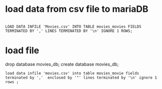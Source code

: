

# load data from csv file to mariaDB

```

LOAD DATA INFILE 'Movies.csv' INTO TABLE movies_movies FIELDS TERMINATED BY ',' LINES TERMINATED BY '\n' IGNORE 1 ROWS;
```



# load file 

drop database movies_db;
create database movies_db;

```
load data infile 'movies.csv' into table movies_movie fields terminated by ','  enclosed by '"' lines terminated by '\n' ignore 1 rows ;
```

